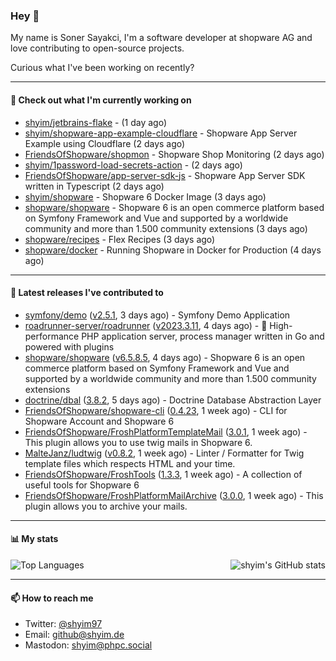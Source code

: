 ### Hey 👋

My name is Soner Sayakci, I'm a software developer at shopware AG and love contributing to open-source projects.

Curious what I've been working on recently?

---

#### 👷 Check out what I'm currently working on

- [shyim/jetbrains-flake](https://github.com/shyim/jetbrains-flake) -  (1 day ago)
- [shyim/shopware-app-example-cloudflare](https://github.com/shyim/shopware-app-example-cloudflare) - Shopware App Server Example using Cloudflare (2 days ago)
- [FriendsOfShopware/shopmon](https://github.com/FriendsOfShopware/shopmon) - Shopware Shop Monitoring (2 days ago)
- [shyim/1password-load-secrets-action](https://github.com/shyim/1password-load-secrets-action) -  (2 days ago)
- [FriendsOfShopware/app-server-sdk-js](https://github.com/FriendsOfShopware/app-server-sdk-js) - Shopware App Server SDK written in Typescript (2 days ago)
- [shyim/shopware](https://github.com/shyim/shopware) - Shopware 6 Docker Image (3 days ago)
- [shopware/shopware](https://github.com/shopware/shopware) - Shopware 6 is an open commerce platform based on Symfony Framework and Vue and supported by a worldwide community and more than 1.500 community extensions (3 days ago)
- [shopware/recipes](https://github.com/shopware/recipes) - Flex Recipes (3 days ago)
- [shopware/docker](https://github.com/shopware/docker) - Running Shopware in Docker for Production (4 days ago)

---

#### 🔭 Latest releases I've contributed to

- [symfony/demo](https://github.com/symfony/demo) ([v2.5.1](https://github.com/symfony/demo/releases/tag/v2.5.1), 3 days ago) - Symfony Demo Application
- [roadrunner-server/roadrunner](https://github.com/roadrunner-server/roadrunner) ([v2023.3.11](https://github.com/roadrunner-server/roadrunner/releases/tag/v2023.3.11), 4 days ago) - 🤯 High-performance PHP application server, process manager written in Go and powered with plugins
- [shopware/shopware](https://github.com/shopware/shopware) ([v6.5.8.5](https://github.com/shopware/shopware/releases/tag/v6.5.8.5), 4 days ago) - Shopware 6 is an open commerce platform based on Symfony Framework and Vue and supported by a worldwide community and more than 1.500 community extensions
- [doctrine/dbal](https://github.com/doctrine/dbal) ([3.8.2](https://github.com/doctrine/dbal/releases/tag/3.8.2), 5 days ago) - Doctrine Database Abstraction Layer
- [FriendsOfShopware/shopware-cli](https://github.com/FriendsOfShopware/shopware-cli) ([0.4.23](https://github.com/FriendsOfShopware/shopware-cli/releases/tag/0.4.23), 1 week ago) - CLI for Shopware Account and Shopware 6
- [FriendsOfShopware/FroshPlatformTemplateMail](https://github.com/FriendsOfShopware/FroshPlatformTemplateMail) ([3.0.1](https://github.com/FriendsOfShopware/FroshPlatformTemplateMail/releases/tag/3.0.1), 1 week ago) - This plugin allows you to use twig mails in Shopware 6.
- [MalteJanz/ludtwig](https://github.com/MalteJanz/ludtwig) ([v0.8.2](https://github.com/MalteJanz/ludtwig/releases/tag/v0.8.2), 1 week ago) - Linter / Formatter for Twig template files which respects HTML and your time.
- [FriendsOfShopware/FroshTools](https://github.com/FriendsOfShopware/FroshTools) ([1.3.3](https://github.com/FriendsOfShopware/FroshTools/releases/tag/1.3.3), 1 week ago) - A collection of useful tools for Shopware 6
- [FriendsOfShopware/FroshPlatformMailArchive](https://github.com/FriendsOfShopware/FroshPlatformMailArchive) ([3.0.0](https://github.com/FriendsOfShopware/FroshPlatformMailArchive/releases/tag/3.0.0), 1 week ago) - This plugin allows you to archive your mails.

---

#### 📊 My stats

<img align="right" alt="shyim's GitHub stats" src="https://github-readme-stats.vercel.app/api?username=shyim&count_private=1&show_icons=true&" />

![Top Languages](https://github-readme-stats.vercel.app/api/top-langs/?username=shyim)

---

#### 📫 How to reach me

- Twitter: [@shyim97](https://twitter.com/shyim97)
- Email: [github@shyim.de](mailto://github@shyim.de)
- Mastodon: <a rel="me" href="https://phpc.social/@shyim">shyim@phpc.social</a>
